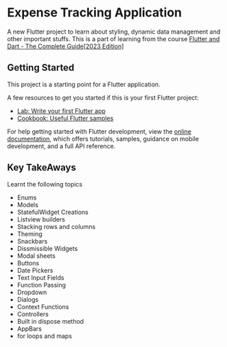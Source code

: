 # Expense Tracking Application

A new Flutter project to learn about styling, dynamic data management and other
important stuffs. This is a part of learning from the course [Flutter and Dart - The Complete Guide[2023 Edition]](https://www.udemy.com/share/1013o43@PQE7_UV9T0oyHMSAkdbauqxIApqzDkTxICdmtHj9LpckGGHLuTeaGmldhqJbwTdcZA==/)

## Getting Started

This project is a starting point for a Flutter application.

A few resources to get you started if this is your first Flutter project:

- [Lab: Write your first Flutter app](https://docs.flutter.dev/get-started/codelab)
- [Cookbook: Useful Flutter samples](https://docs.flutter.dev/cookbook)

For help getting started with Flutter development, view the
[online documentation](https://docs.flutter.dev/), which offers tutorials,
samples, guidance on mobile development, and a full API reference.

## Key TakeAways

Learnt the following topics

- Enums
- Models
- StatefulWidget Creations
- Listview builders
- Stacking rows and columns
- Theming
- Snackbars
- Dissmissible Widgets
- Modal sheets
- Buttons
- Date Pickers
- Text Input Fields
- Function Passing
- Dropdown
- Dialogs
- Context Functions
- Controllers
- Built in dispose method
- AppBars
- for loops and maps
